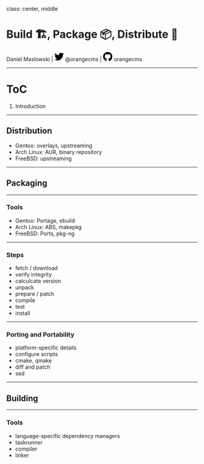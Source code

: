 class: center, middle

# Build 🏗, Package 📦, Distribute 🎉

Daniel Maslowski | ![Twitter](img/twitter.png) @orangecms | ![GitHub](img/github.png) orangecms

---

# ToC

1. Introduction

---

## Distribution

- Gentoo: overlays, upstreaming
- Arch Linux: AUR, binary repository
- FreeBSD: upstreaming

---

## Packaging

---

### Tools
- Gentoo: Portage, ebuild
- Arch Linux: ABS, makepkg
- FreeBSD: Ports, pkg-ng

---

### Steps
- fetch / download
- verify integrity
- calculcate version
- unpack
- prepare / patch
- compile
- test
- install

---

### Porting and Portability
- platform-specific details
- configure scripts
- cmake, qmake
- diff and patch
- sed

---

## Building

---

### Tools
- language-specific dependency managers
- taskrunner
- compiler
- linker

